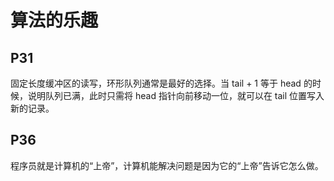 # 算法的乐趣

## P31
固定长度缓冲区的读写，环形队列通常是最好的选择。当 tail + 1 等于 head 的时候，说明队列已满，此时只需将 head 指针向前移动一位，就可以在 tail 位置写入新的记录。

## P36
程序员就是计算机的“上帝”，计算机能解决问题是因为它的“上帝”告诉它怎么做。